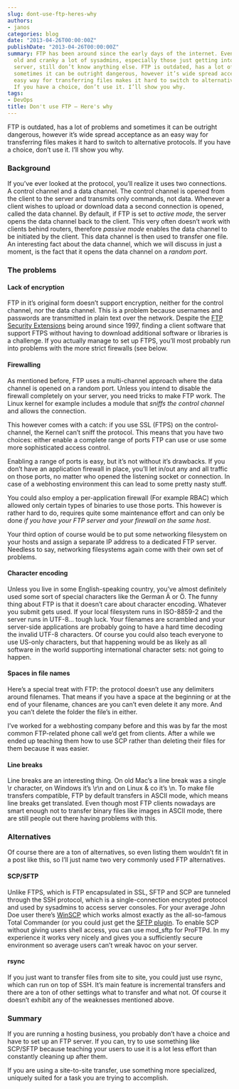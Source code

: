 ```yaml
---
slug: dont-use-ftp-heres-why
authors:
- janos
categories: blog
date: "2013-04-26T00:00:00Z"
publishDate: "2013-04-26T00:00:00Z"
summary: FTP has been around since the early days of the internet. Even though it’s
  old and cranky a lot of sysadmins, especially those just getting into managing a
  server, still don’t know anything else. FTP is outdated, has a lot of problems and
  sometimes it can be outright dangerous, however it’s wide spread acceptance as an
  easy way for transferring files makes it hard to switch to alternative protocols.
  If you have a choice, don’t use it. I’ll show you why.
tags:
- DevOps
title: Don't use FTP — Here's why
---
```


FTP is outdated, has a lot of problems and sometimes it can be outright dangerous, however it’s wide spread acceptance as an easy way for transferring files makes it hard to switch to alternative protocols. If you have a choice, don’t use it. I’ll show you why.  

### Background

If you’ve ever looked at the protocol, you’ll realize it uses two connections. A control channel and a data channel. The control channel is opened from the client to the server and transmits only commands, not data. Whenever a client wishes to upload or download data a second connection is opened, called the data channel. By default, if FTP is set to _active mode_, the server opens the data channel back to the client. This very often doesn’t work with clients behind routers, therefore _passive mode_ enables the data channel to be initiated by the client. This data channel is then used to transfer one file. An interesting fact about the data channel, which we will discuss in just a moment, is the fact that it opens the data channel on a _random port_.

### The problems

#### Lack of encryption

FTP in it’s original form doesn’t support encryption, neither for the control channel, nor the data channel. This is a problem because usernames and passwords are transmitted in plain text over the network. Despite the [FTP Security Extensions](http://tools.ietf.org/html/rfc2228) being around since 1997, finding a client software that support FTPS without having to download additional software or libraries is a challenge. If you actually manage to set up FTPS, you’ll most probably run into problems with the more strict firewalls (see below.

#### Firewalling

As mentioned before, FTP uses a multi-channel approach where the data channel is opened on a random port. Unless you intend to disable the firewall completely on your server, you need tricks to make FTP work. The Linux kernel for example includes a module that _sniffs the control channel_ and allows the connection.

This however comes with a catch: if you use SSL (FTPS) on the control-channel, the Kernel can’t sniff the protocol. This means that you have two choices: either enable a complete range of ports FTP can use or use some more sophisticated access control.

Enabling a range of ports is easy, but it’s not without it’s drawbacks. If you don’t have an application firewall in place, you’ll let in/out any and all traffic on those ports, no matter who opened the listening socket or connection. In case of a webhosting environment this can lead to some pretty nasty stuff.

You could also employ a per-application firewall (For example RBAC) which allowed only certain types of binaries to use those ports. This however is rather hard to do, requires quite some maintenance effort and can only be done _if you have your FTP server and your firewall on the same host_.

Your third option of course would be to put some networking filesystem on your hosts and assign a separate IP address to a dedicated FTP server. Needless to say, networking filesystems again come with their own set of problems.

#### Character encoding

Unless you live in some English-speaking country, you’ve almost definitely used some sort of special characters like the German Ä or Ö. The funny thing about FTP is that it doesn’t care about character encoding. Whatever you submit gets used. If your local filesystem runs in ISO-8859-2 and the server runs in UTF-8… tough luck. Your filenames are scrambled and your server-side applications are probably going to have a hard time decoding the invalid UTF-8 characters. Of course you could also teach everyone to use US-only characters, but that happening would be as likely as all software in the world supporting international character sets: not going to happen.

#### Spaces in file names

Here’s a special treat with FTP: the protocol doesn’t use any delimiters around filenames. That means if you have a space at the beginning or at the end of your filename, chances are you can’t even delete it any more. And you can’t delete the folder the file’s in either.

I’ve worked for a webhosting company before and this was by far the most common FTP-related phone call we’d get from clients. After a while we ended up teaching them how to use SCP rather than deleting their files for them because it was easier.

#### Line breaks

Line breaks are an interesting thing. On old Mac’s a line break was a single \r character, on Windows it’s \r\n and on Linux & co it’s \n. To make file transfers compatible, FTP by default transfers in ASCII mode, which means line breaks get translated. Even though most FTP clients nowadays are smart enough not to transfer binary files like images in ASCII mode, there are still people out there having problems with this.

### Alternatives

Of course there are a ton of alternatives, so even listing them wouldn’t fit in a post like this, so I’ll just name two very commonly used FTP alternatives.

#### SCP/SFTP

Unlike FTPS, which is FTP encapsulated in SSL, SFTP and SCP are tunneled through the SSH protocol, which is a single-connection encrypted protocol and used by sysadmins to access server consoles. For your average John Doe user there’s [WinSCP](http://winscp.net/) which works almost exactly as the all-so-famous Total Commander (or you could just get the [SFTP plugin](http://www.ghisler.com/plugins.htm). To enable SCP without giving users shell access, you can use mod_sftp for ProFTPd. In my experience it works very nicely and gives you a sufficiently secure environment so average users can’t wreak havoc on your server.

#### rsync

If you just want to transfer files from site to site, you could just use rsync, which can run on top of SSH. It’s main feature is incremental transfers and there are a ton of other settings what to transfer and what not. Of course it doesn’t exhibit any of the weaknesses mentioned above.

### Summary

If you are running a hosting business, you probably don’t have a choice and have to set up an FTP server. If you can, try to use something like SCP/SFTP because teaching your users to use it is a lot less effort than constantly cleaning up after them.

If you are using a site-to-site transfer, use something more specialized, uniquely suited for a task you are trying to accomplish.
